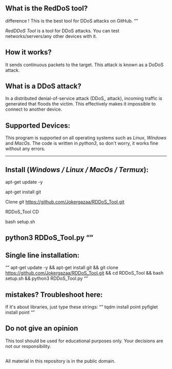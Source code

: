 ## What is the RedDoS tool?
difference
! This is the best tool for DDoS attacks on GitHub.
“”

   _RedDDoS Tool_ is a tool for DDoS attacks. You can test networks/servers/any other devices with it.

## How it works?
   It sends continuous packets to the target. This attack is known as a DoDoS attack.

## What is a DDoS attack?
   In a distributed denial-of-service attack (DDoS_ attack), incoming traffic is generated that floods the victim. This effectively makes it impossible to connect to another device.

## Supported Devices:
   This program is supported on all operating systems such as _Linux_, _Windows_ and _MacOs_. The code is written in _python3_, so don't worry, it works fine without any errors.


---------------------------------------------
## Install (_Windows / Linux / MacOs / Termux_):

apt-get update -y

apt-get install git

Clone git https://github.com/Jokergazaa/RDDoS_Tool.git

RDDoS_Tool CD

bash setup.sh

python3 RDDoS_Tool.py
“”
------------------------------------------------------------------------------------
## Single line installation:
“”
apt-get update -y && 
apt-get install git && 
git clone https://github.com/Jokergazaa/RDDoS_Tool.git && 
cd RDDoS_Tool && bash setup.sh
 && python3 RDDoS_Tool.py
“”

## mistakes? Troubleshoot here:
If it's about libraries, just type these strings:
“”
tqdm install point
pyfiglet install point
“”


## Do not give an opinion

This tool should be used for educational purposes only. Your decisions are not our responsibility.

##
All material in this repository is in the public domain.
